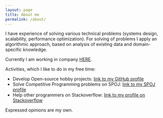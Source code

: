 ```yaml
---
layout: page
title: About me
permalink: /about/
---
```


I have experience of solving various technical problems (systems design, scalability, performance optimization).
For solving of problems I apply an algorithmic approach, based on analysis of existing data and domain-specific knowledge.

Currently I am working in company [HERE](https://company.here.com/here/).

Activities, which I like to do in my free time: 
- Develop Open-source hobby projects: [link to my GitHub profile](https://github.com/lagodiuk)
- Solve Competitive Programming problems on SPOJ: [link to my SPOJ profile](http://www.spoj.com/users/stemm/)
- Help other programmers on Stackoverflow: [link to my profile on Stackoverflow](http://stackoverflow.com/users/653511/stemm?tab=profile)

Expressed opinions are my own.
